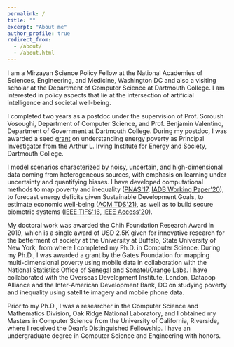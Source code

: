```yaml
---
permalink: /
title: ""
excerpt: "About me"
author_profile: true
redirect_from: 
  - /about/
  - /about.html
---
```

I am a Mirzayan Science Policy Fellow at the National Academies of Sciences, Engineering, and Medicine, Washington DC and also a visiting scholar at the Department of Computer Science at Dartmouth College. I am interested in policy aspects that lie at the intersection of artificial intelligence and societal well-being.

I completed two years as a postdoc under the supervision of Prof. Soroush Vosoughi, Department of Computer Science, and Prof. Benjamin Valentino, Department of Government at Dartmouth College. During my postdoc, I was awarded a seed <a href="https://irving.dartmouth.edu/research/funding-faculty/funded-projects/mapping-country-wide-energy-access-majority-world">grant</a> on understanding energy poverty as Principal Investigator from the Arthur L. Irving Institute for Energy and Society, Dartmouth College.

I model scenarios characterized by noisy, uncertain, and high-dimensional data coming from heterogeneous sources, with emphasis on learning under uncertainty and quantifying biases. I have developed computational methods to map poverty and inequality (<a href="https://www.pnas.org/content/114/46/E9783">PNAS'17</a>, <a href="https://publications.iadb.org/en/estimating-and-forecasting-income-poverty-and-inequality-in-haiti-using-satellite-imagery-and-mobile-phone-data">IADB Working Paper'20</a>), to forecast energy deficits given Sustainable Development Goals, to estimate economic well-being (<a href="https://dl.acm.org/doi/10.1145/3498332">ACM TDS'21)</a>, as well as to build secure biometric systems (<a href="assets/docs/ieee_tifs.pdf">IEEE TIFS'16</a>, <a href="https://ieeexplore.ieee.org/document/9157880">IEEE Access'20</a>). 

My doctoral work was awarded the Chih Foundation Research Award in 2019, which is a single award of USD 2.5K given for innovative research for the betterment of society at the University at Buffalo, State University of New York, from where I completed my Ph.D. in Computer Science. During my Ph.D., I was awarded a grant by the Gates Foundation for mapping multi-dimensional poverty using mobile data in collaboration with the National Statistics Office of Senegal and Sonatel/Orange Labs. I have collaborated with the Overseas Development Institute, London, Datapop Alliance and the Inter-American Development Bank, DC on studying poverty and inequality using satellite imagery and mobile phone data.

Prior to my Ph.D., I was a researcher in the Computer Science and Mathematics Division, Oak Ridge National Laboratory, and I obtained my Masters in Computer Science from the University of California, Riverside, where I received the Dean’s Distinguished Fellowship. I have an undergraduate degree in Computer Science and Engineering with honors.
